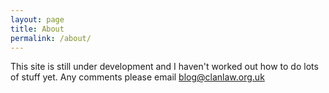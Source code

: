 ```yaml
---
layout: page
title: About
permalink: /about/
---
```


This site is still under development and I haven't worked out how to do lots of stuff yet.
Any comments please email [blog@clanlaw.org.uk](mailto:blog@clanlaw.org.uk)

